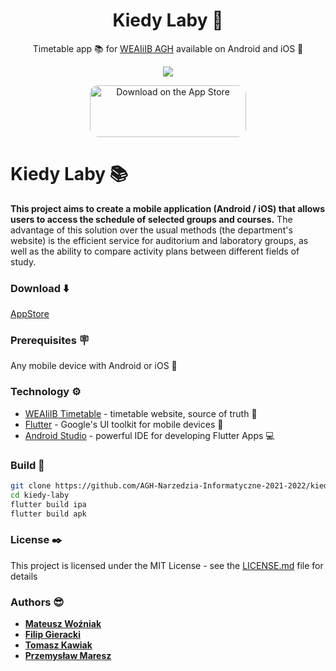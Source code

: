 <div align="center">

  <h1>Kiedy Laby 🚀</h1>
  
Timetable app 📚   for <a href="https://www.eaiib.agh.edu.pl/">WEAIiIB AGH</a> available on Android and iOS 📱

<img src="https://user-images.githubusercontent.com/21008961/146562697-94604615-837c-47cc-9639-65d39ada3a61.png"><br/>

  
<a href="https://apps.apple.com/us/app/kiedy-laby/id1600872233?itsct=apps_box_badge&amp;itscg=30200" style="display: inline-block; overflow: hidden; border-radius: 13px; width: 250px; height: 83px;"><img src="https://tools.applemediaservices.com/api/badges/download-on-the-app-store/black/en-us?size=250x83&amp;releaseDate=1639699200&h=358836d99842a1305c3f7bd1d90b711a" alt="Download on the App Store" style="border-radius: 13px; width: 250px; height: 83px;"></a>
  
</div>

Kiedy Laby 📚
========
**This project aims to create a mobile application (Android / iOS) that allows users to access the schedule of selected groups and courses.**
The advantage of this solution over the usual methods (the department's website) is the efficient service for auditorium and laboratory groups, as well as the ability to compare activity plans between different fields of study.


### Download ⬇️
[AppStore](https://apps.apple.com/us/app/kiedy-laby/id1600872233?itsct=apps_box_badge&amp;itscg=30200)

### Prerequisites 🪧

Any mobile device with Android or iOS 🚀

### Technology ⚙️

* [WEAIiIB Timetable](https://planzajec.eaiib.agh.edu.pl/) - timetable website, source of truth 🏁
* [Flutter](https://flutter.dev) - Google's UI toolkit for mobile devices 🌸
* [Android Studio](https://developer.android.com/studio) - powerful IDE for developing Flutter Apps 💻

### Build 🔨

```bash
git clone https://github.com/AGH-Narzedzia-Informatyczne-2021-2022/kiedy-laby.git
cd kiedy-laby
flutter build ipa
flutter build apk
```

### License ✒️

This project is licensed under the MIT License - see the [LICENSE.md](LICENSE.md) file for details

### Authors 😎

* [**Mateusz Woźniak**](https://matisiekpl.github.io/)
* [**Filip Gieracki**](https://fgieracki.github.io/)
* [**Tomasz Kawiak**](https://hevagog.github.io/)
* [**Przemysław Maresz**](https://przemyslawmaresz.github.io/)
